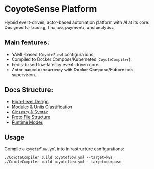 # CoyoteSense Platform

Hybrid event-driven, actor-based automation platform with AI at its core. Designed for trading, finance, payments, and analytics.

## Main features:

- YAML-based (`CoyoteFlow`) configurations.
- Compiled to Docker Compose/Kubernetes (`CoyoteCompiler`).
- Redis-based low-latency event-driven core.
- Actor-based concurrency with Docker Compose/Kubernetes supervision.

## Docs Structure:

- [High-Level Design](Docs/high_level_design.md)
- [Modules & Units Classification](Docs/modules_units_classification.md)
- [Glossary & Syntax](Docs/glossary_and_syntax_primitives.md)
- [Proto File Structure](Docs/model_proto_structure.md)
- [Runtime Modes](Docs/coyoteflow_modes.md)

## Usage

Compile a `coyoteflow.yml` into infrastructure configurations:

```shell
./CoyoteCompiler build coyoteflow.yml --target=k8s
./CoyoteCompiler build coyoteflow.yml --target=compose
```
